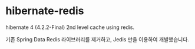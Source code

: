 hibernate-redis
===============

hibernate 4 (4.2.2-Final) 2nd level cache using redis.

기존 Spring Data Redis 라이브러리를 제거하고, Jedis 만을 이용하여 개발했습니다.